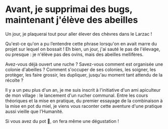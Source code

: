 # Avant, je supprimai des bugs, maintenant j'élève des abeilles 

Un jour, je plaquerai tout pour aller élever des chèvres dans le Larzac !

Qu'est-ce qu'on a pu l’entendre cette phrase lorsqu'on en avait marre du projet sur lequel on bossait ! Eh bien, un jour, j'ai sauté le pas de l'élevage, ou presque : je n'élève pas des ovins, mais des abeilles mellifères.

Avez-vous déjà ouvert une ruche ? Savez-vous comment est organisée une colonie d'abeilles ? Comment s'occuper de ses colonies, les soigner, les protèger, les faire grossir, les dupliquer, jusqu'au moment tant attendu de la récolte ?

Il y a un peu plus d'un an, je me suis inscrit à l'initiative d'un ami apiculteur de mon village : le lancement d'un rucher communal. Entre les cours théoriques et la mise en pratique, du premier essayage de la combinaison à la mise en pot du miel, je viens vous raconter cette aventure d'une pratique aussi vieille que l'Humanité.

Si vous avez du pot 🍯, on fera même une dégustation !
